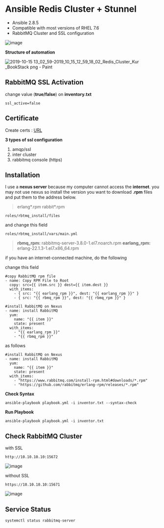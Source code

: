 
# Ansible Redis Cluster + Stunnel

-   Ansible 2.8.5
-   Compatible with most versions of RHEL 7.6
-   RabbitMQ Cluster and SSL configuration
  
![image](https://user-images.githubusercontent.com/3519706/66912983-61149480-f01c-11e9-98e4-ace7fd7c3aba.png)


**Structure of automation**

![2019-10-15 13_02_59-2019_10_15_12_59_18_02_Redis_Cluster_Kur _BookStack png - Paint](https://user-images.githubusercontent.com/3519706/66905959-7b944100-f00f-11e9-8bfb-4d697a46f88a.png)


## RabbitMQ SSL Activation

change value (**true/false**) on **inventory.txt**

    ssl_active=false
   
   ## Certificate
   
Create certs : [URL](https://docs.sensu.io/sensu-core/1.7/reference/ssl/)

**3 types of ssl configuration**

 1. amqp/ssl
 2. inter cluster
 3. rabbitmq console (https)

## Installation

I use a **nexus server** because my computer cannot access the **internet**. 
you may not use nexus so install the version you want to download **.rpm** 
files and put them to the address below.

> erlang*.rpm
>  rabbit*.rpm

    roles/rbtmq_install/files

and change this field

    roles/rbtmq_install/vars/main.yml

> **rbmq_rpm:** rabbitmq-server-3.8.0-1.el7.noarch.rpm 
> **earlang_rpm:** erlang-22.1.3-1.el7.x86_64.rpm

if you have an internet-connected machine, do the following

change this field

    #copy RabbitMQ rpm file
    - name: Copy RPM File to Root
      copy: src={{ item.src }} dest={{ item.dest }}
      with_items:
        - { src: "{{ earlang_rpm }}", dest: "{{ earlang_rpm }}" }
        - { src: "{{ rbmq_rpm }}", dest: "{{ rbmq_rpm }}" }
    
    #install RabbitMQ on Nexus
    - name: install RabbitMQ
      yum:
        name: "{{ item }}"
        state: present
      with_items:
        - "{{ earlang_rpm }}"
        - "{{ rbmq_rpm }}"

as follows

    #install RabbitMQ on Nexus
    - name: install RabbitMQ
      yum:
        name: "{{ item }}"
        state: present
      with_items:
        - "https://www.rabbitmq.com/install-rpm.html#downloads/*.rpm"
        - "https://github.com/rabbitmq/erlang-rpm/releases/*.rpm"

**Check Syntax**

    ansible-playbook playbook.yml -i inventor.txt --syntax-check

**Run Playbook**

    ansible-playbook playbook.yml -i inventor.txt

## Check RabbitMQ Cluster

  with SSL

    http://10.10.10.10:15672
    
![image](https://user-images.githubusercontent.com/3519706/67088580-2c384700-f1ae-11e9-84f8-5114f3da6052.png)

without SSL

    https://10.10.10.10:15671
   
   ![image](https://user-images.githubusercontent.com/3519706/67088837-d1531f80-f1ae-11e9-8531-29c876fadadc.png)

## Service Status

    systemctl status rabbitmq-server
